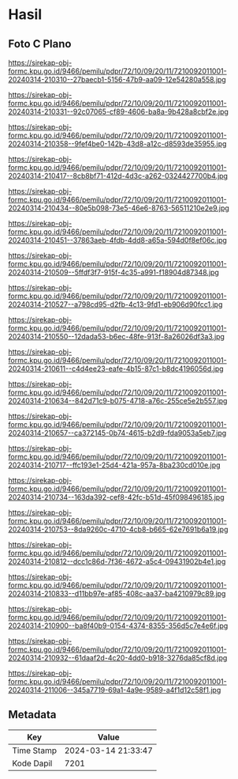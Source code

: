 # Hasil

## Foto C Plano

https://sirekap-obj-formc.kpu.go.id/9466/pemilu/pdpr/72/10/09/20/11/7210092011001-20240314-210310--27baecb1-5156-47b9-aa09-12e54280a558.jpg

https://sirekap-obj-formc.kpu.go.id/9466/pemilu/pdpr/72/10/09/20/11/7210092011001-20240314-210331--92c07065-cf89-4606-ba8a-9b428a8cbf2e.jpg

https://sirekap-obj-formc.kpu.go.id/9466/pemilu/pdpr/72/10/09/20/11/7210092011001-20240314-210358--9fef4be0-142b-43d8-a12c-d8593de35955.jpg

https://sirekap-obj-formc.kpu.go.id/9466/pemilu/pdpr/72/10/09/20/11/7210092011001-20240314-210417--8cb8bf71-412d-4d3c-a262-0324427700b4.jpg

https://sirekap-obj-formc.kpu.go.id/9466/pemilu/pdpr/72/10/09/20/11/7210092011001-20240314-210434--80e5b098-73e5-46e6-8763-56511210e2e9.jpg

https://sirekap-obj-formc.kpu.go.id/9466/pemilu/pdpr/72/10/09/20/11/7210092011001-20240314-210451--37863aeb-4fdb-4dd8-a65a-594d0f8ef06c.jpg

https://sirekap-obj-formc.kpu.go.id/9466/pemilu/pdpr/72/10/09/20/11/7210092011001-20240314-210509--5ffdf3f7-915f-4c35-a991-f18904d87348.jpg

https://sirekap-obj-formc.kpu.go.id/9466/pemilu/pdpr/72/10/09/20/11/7210092011001-20240314-210527--a798cd95-d2fb-4c13-9fd1-eb906d90fcc1.jpg

https://sirekap-obj-formc.kpu.go.id/9466/pemilu/pdpr/72/10/09/20/11/7210092011001-20240314-210550--12dada53-b6ec-48fe-913f-8a26026df3a3.jpg

https://sirekap-obj-formc.kpu.go.id/9466/pemilu/pdpr/72/10/09/20/11/7210092011001-20240314-210611--c4d4ee23-eafe-4b15-87c1-b8dc4196056d.jpg

https://sirekap-obj-formc.kpu.go.id/9466/pemilu/pdpr/72/10/09/20/11/7210092011001-20240314-210634--842d71c9-b075-4718-a76c-255ce5e2b557.jpg

https://sirekap-obj-formc.kpu.go.id/9466/pemilu/pdpr/72/10/09/20/11/7210092011001-20240314-210657--ca372145-0b74-4615-b2d9-fda9053a5eb7.jpg

https://sirekap-obj-formc.kpu.go.id/9466/pemilu/pdpr/72/10/09/20/11/7210092011001-20240314-210717--ffc193e1-25d4-421a-957a-8ba230cd010e.jpg

https://sirekap-obj-formc.kpu.go.id/9466/pemilu/pdpr/72/10/09/20/11/7210092011001-20240314-210734--163da392-cef8-42fc-b51d-45f098496185.jpg

https://sirekap-obj-formc.kpu.go.id/9466/pemilu/pdpr/72/10/09/20/11/7210092011001-20240314-210753--8da9260c-4710-4cb8-b665-62e7691b6a19.jpg

https://sirekap-obj-formc.kpu.go.id/9466/pemilu/pdpr/72/10/09/20/11/7210092011001-20240314-210812--dcc1c86d-7f36-4672-a5c4-09431902b4e1.jpg

https://sirekap-obj-formc.kpu.go.id/9466/pemilu/pdpr/72/10/09/20/11/7210092011001-20240314-210833--d11bb97e-af85-408c-aa37-ba4210979c89.jpg

https://sirekap-obj-formc.kpu.go.id/9466/pemilu/pdpr/72/10/09/20/11/7210092011001-20240314-210900--ba8f40b9-0154-4374-8355-356d5c7e4e6f.jpg

https://sirekap-obj-formc.kpu.go.id/9466/pemilu/pdpr/72/10/09/20/11/7210092011001-20240314-210932--61daaf2d-4c20-4dd0-b918-3276da85cf8d.jpg

https://sirekap-obj-formc.kpu.go.id/9466/pemilu/pdpr/72/10/09/20/11/7210092011001-20240314-211006--345a7719-69a1-4a9e-9589-a4f1d12c58f1.jpg


## Metadata

| Key        | Value               |
| ---------- | ------------------- |
| Time Stamp | 2024-03-14 21:33:47 |
| Kode Dapil | 7201                |




